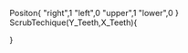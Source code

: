 
Positon{
    "right",1
    "left",0
    "upper",1
    "lower",0
}
ScrubTechique(Y_Teeth,X_Teeth){

}